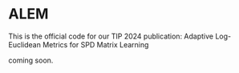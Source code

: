 # ALEM
This is the official code for our TIP 2024 publication: Adaptive Log-Euclidean Metrics for SPD Matrix Learning

coming soon.
